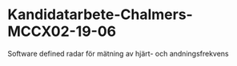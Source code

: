# Kandidatarbete-Chalmers-MCCX02-19-06
Software defined radar för mätning av hjärt- och andningsfrekvens
